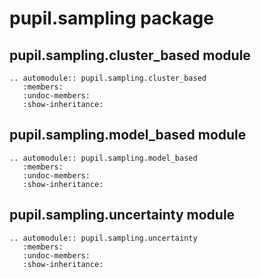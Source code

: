 # pupil.sampling package


## pupil.sampling.cluster_based module

```{eval-rst}
.. automodule:: pupil.sampling.cluster_based
   :members:
   :undoc-members:
   :show-inheritance:
```

## pupil.sampling.model_based module

```{eval-rst}
.. automodule:: pupil.sampling.model_based
   :members:
   :undoc-members:
   :show-inheritance:
```

## pupil.sampling.uncertainty module

```{eval-rst}
.. automodule:: pupil.sampling.uncertainty
   :members:
   :undoc-members:
   :show-inheritance:
```